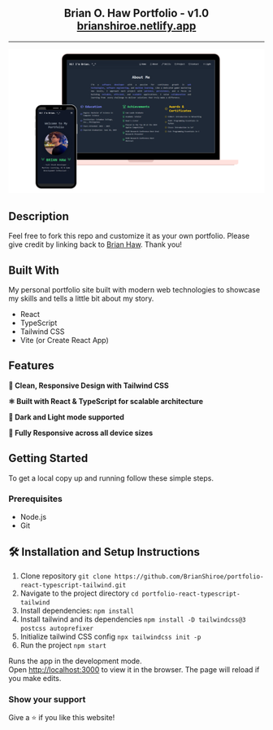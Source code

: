 <h2 align="center">
  Brian O. Haw Portfolio - v1.0<br/>
  <a href="https://brianshiroe.netlify.app" target="_blank">brianshiroe.netlify.app</a>
</h2>

---

![Portfolio Demo](./public/images/demo-images/portfolio-demo.png)

## Description

Feel free to fork this repo and customize it as your own portfolio. Please give credit by linking back to [Brian Haw](https://github.com/BrianShiroe). Thank you!

## Built With

My personal portfolio site built with modern web technologies to showcase my skills and tells a little bit about my story.

- React  
- TypeScript  
- Tailwind CSS  
- Vite (or Create React App)  

## Features

**🎨 Clean, Responsive Design with Tailwind CSS**  

**⚛️ Built with React & TypeScript for scalable architecture**  

**🌙 Dark and Light mode supported**  

**📱 Fully Responsive across all device sizes**  

## Getting Started

To get a local copy up and running follow these simple steps.

### Prerequisites

- Node.js
- Git  

## 🛠 Installation and Setup Instructions

1. Clone repository `git clone https://github.com/BrianShiroe/portfolio-react-typescript-tailwind.git`
2. Navigate to the project directory `cd portfolio-react-typescript-tailwind`
3. Install dependencies: `npm install`
4. Install tailwind and its dependencies `npm install -D tailwindcss@3 postcss autoprefixer`
5. Initialize tailwind CSS config `npx tailwindcss init -p`
6. Run the project `npm start`

Runs the app in the development mode.\
Open [http://localhost:3000](http://localhost:3000) to view it in the browser.
The page will reload if you make edits.

### Show your support

Give a ⭐ if you like this website!
